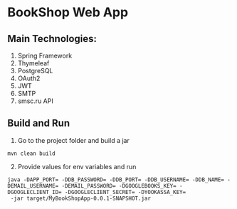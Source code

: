# BookShop Web App

## Main Technologies:

1. Spring Framework
2. Thymeleaf
3. PostgreSQL
4. OAuth2
5. JWT
6. SMTP
7. smsc.ru API

## Build and Run
1. Go to the project folder and build a jar
```
mvn clean build
```
2. Provide values for env variables and run
```
java -DAPP_PORT= -DDB_PASSWORD= -DDB_PORT= -DDB_USERNAME= -DDB_NAME= -DEMAIL_USERNAME= -DEMAIL_PASSWORD= -DGOOGLEBOOKS_KEY= -DGOOGLECLIENT_ID= -DGOOGLECLIENT_SECRET= -DYOOKASSA_KEY=
 -jar target/MyBookShopApp-0.0.1-SNAPSHOT.jar
```
